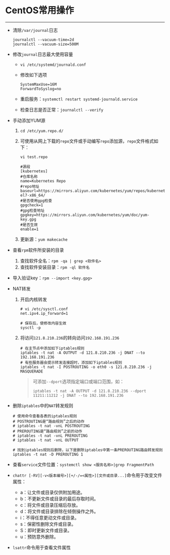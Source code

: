 # CentOS常用操作

---

- 清除`/var/journal`日志

  ```shell
  journalctl --vacuum-time=2d
  journalctl --vacuum-size=500M
  ```

- 修改`journal`日志最大使用容量

  - `vi /etc/systemd/journald.conf`

  - 修改如下选项

     ```shell
     SystemMaxUse=16M
     ForwardToSyslog=no
     ```

  - 重启服务：`systemctl restart systemd-journald.service`

  - 检查日志是否正常：`journalctl --verify`

- 手动添加YUM源

  1. `cd /etc/yum.repo.d/`

  2. 可使用从网上下载的`repo`文件或手动编写`repo`添加源，`repo`文件格式如下：

     `vi test.repo`

     ```shell
     #源段
     [kubernetes]
     #仓库名称
     name=Kubernetes Repo
     #repo地址
     baseurl=https://mirrors.aliyun.com/kubernetes/yum/repos/kubernetes-el7-x86_64/
     #是否使用gpg检查
     gpgcheck=1
     #gpg检查地址
     gpgkey=https://mirrors.aliyun.com/kubernetes/yum/doc/yum-key.gpg
     #是否生效
     enable=1
     ```

  3. 更新源：`yum makecache`

- 查看`rpm`软件所安装的目录

  1. 查找软件全名：`rpm -qa | grep <软件名>`
  2. 查找软件安装目录：`rpm -ql 软件名`

- 导入验证key：`rpm --import <key.gpg>`

- NAT转发

  1. 开启内核转发

     ```shell
     # vi /etc/sysctl.conf
     net.ipv4.ip_forward=1
     
     # 保存后，使修改内容生效
     sysctl -p
     ```

  2. 将访问`121.8.210.236`的转向访问`192.168.191.236`

     ```shell
     # 在主节点中添加如下iptables规则
     iptables -t nat -A OUTPUT -d 121.8.210.236 -j DNAT --to 192.168.191.236
     # 有些服务器会提示转发连接超时，添加如下iptables规则
     iptables -t nat -I POSTROUTING -o eth0 -s 121.8.210.236 -j MASQUERADE
     ```

     > 可添加`--dport`选项指定端口或端口范围，如：
     >
     > `iptables -t nat -A OUTPUT -d 121.8.210.236 --dport 11211:11212 -j DNAT --to 192.168.191.236`

- 删除`iptables`中的`NAT`转发规则

   ```shell
   # 使用命令查看各表的iptables规则
   # POSTROUTING是“路由规则”之后的动作
   # iptables -t nat -vnL POSTROUTING
   # PREROUTING是“路由规则”之前的动作
   # iptables -t nat -vnL PREROUTING
   # iptables -t nat -vnL OUTPUT
   
   # 找到iptables规则后删除，以下是删除iptables中第一条PREROUTING路由转发规则
   iptables -t nat -D PREROUTING 1
   ```

- 查看`service`文件位置：`systemctl show <服务名称>|grep FragmentPath`

- `chattr [-RV][-v<版本编号>][+/-/=<属性>][文件或目录...]`命令用于改变文件属性：

   - a：让文件或目录仅供附加用途。
   - b：不更新文件或目录的最后存取时间。
   - c：将文件或目录压缩后存放。
   - d：将文件或目录排除在倾倒操作之外。
   - i：不得任意更动文件或目录。
   - s：保密性删除文件或目录。
   - S：即时更新文件或目录。
   - u：预防意外删除。

- `lsattr`命令用于查看文件属性
